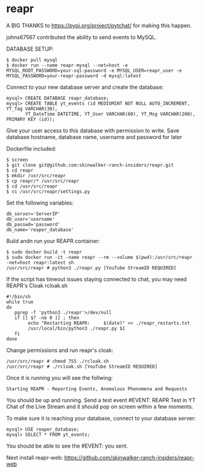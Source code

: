 # reapr

A BIG THANKS to https://pypi.org/project/pytchat/ for making this happen.

johns67567 contributed the ability to send events to MySQL.

DATABASE SETUP:
```
$ docker pull mysql
$ docker run --name reapr-mysql --net=host -e MYSQL_ROOT_PASSWORD=your-sql-password -e MYSQL_USER=reapr_user -e MYSQL_PASSWORD=your-reapr-password -d mysql:latest
```
Connect to your new database server and create the database:
```
mysql> CREATE DATABASE reapr_database;
mysql> CREATE TABLE yt_events (id MEDIUMINT NOT NULL AUTO_INCREMENT, YT_Tag VARCHAR(30),
       YT_DateTime DATETIME, YT_User VARCHAR(60), YT_Msg VARCHAR(200), PRIMARY KEY (id));
```
Give your user access to this database with permission to write.
Save database hostname, database name, username and password for later

Dockerfile included:
```
$ screen
$ git clone git@github.com:skinwalker-ranch-insiders/reapr.git
$ cd reapr
$ mkdir /usr/src/reapr
$ cp reapr/* /usr/src/reapr
$ cd /usr/src/reapr
$ vi /usr/src/reapr/settings.py
```

Set the following variables:
```
db_server='ServerIP'
db_user='username'
db_passwd='password'
db_name='reaper_database'
```
Build andn run your REAPR container:
```
$ sudo docker build -t reapr
$ sudo docker run -it -name reapr --rm --volume $(pwd):/usr/src/reapr -net=host reapr:latest sh
/usr/src/reapr # python3 ./reapr.py [YouTube StreamID REQUIRED]
```
If the script has timeout issues staying connected to chat, you may need REAPR's Cloak
rcloak.sh
```
#!/bin/sh
while true
do
   pgrep -f 'python3 ./reapr'>/dev/null
   if [[ $? -ne 0 ]] ; then
        echo "Restarting REAPR:     $(date)" >> ./reapr_restarts.txt
        /usr/local/bin/python3 ./reapr.py $1
   fi
done
```
Change permissions and run reapr's cloak:
```
/usr/src/reapr # chmod 755 ./rcloak.sh
/usr/src/reapr # ./rcloak.sh [YouTube StreamID REQUIRED]
```
Once it is running you will see the follwing:
```
Starting REAPR - Reporting Events, Anomalous Phenomena and Requests
```
You should be up and running. Send a test event #EVENT: REAPR Test in YT Chat
of the Live Stream and it should pop on screen within a few moments.

To make sure it is reaching your database, connect to your database server:
```
mysql> USE reaper_database;
mysql> SELECT * FROM yt_events;
```
You should be able to see the #EVENT: you sent.

Next install reapr-web: https://github.com/skinwalker-ranch-insiders/reapr-web
